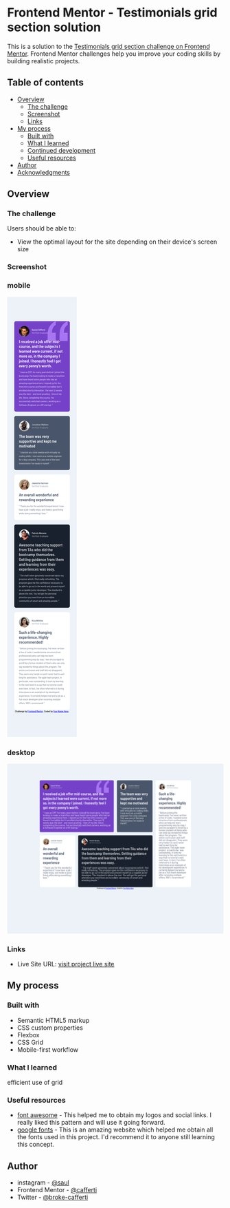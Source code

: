# Frontend Mentor - Testimonials grid section solution

This is a solution to the [Testimonials grid section challenge on Frontend Mentor](https://www.frontendmentor.io/challenges/testimonials-grid-section-Nnw6J7Un7). Frontend Mentor challenges help you improve your coding skills by building realistic projects. 

## Table of contents

- [Overview](#overview)
  - [The challenge](#the-challenge)
  - [Screenshot](#screenshot)
  - [Links](#links)
- [My process](#my-process)
  - [Built with](#built-with)
  - [What I learned](#what-i-learned)
  - [Continued development](#continued-development)
  - [Useful resources](#useful-resources)
- [Author](#author)
- [Acknowledgments](#acknowledgments)


## Overview

### The challenge

Users should be able to:

- View the optimal layout for the site depending on their device's screen size

### Screenshot
### mobile
![](./images/mobile-view.png)
### desktop
![](./images/desktop-view.png)





### Links
- Live Site URL: [visit project live site ](https://cafferti.github.io/testimonial-fm/)

## My process

### Built with

- Semantic HTML5 markup
- CSS custom properties
- Flexbox
- CSS Grid
- Mobile-first workflow

### What I learned

efficient use of grid




### Useful resources

- [font awesome](https://www.fontawesome.com) - This helped me to obtain my logos and social links. I really liked this pattern and will use it going forward.
- [google fonts](https://www.googlefonts.com) - This is an amazing website which helped me obtain all the fonts used in this project. I'd recommend it to anyone still learning this concept.


## Author

- instagram - [@saul](https://www.instagram.com/dude_christiian)
- Frontend Mentor - [@cafferti](https://www.frontendmentor.io/profile/cafferti)
- Twitter - [@broke-cafferti](https://www.twitter.com/saulkumvee)
 




